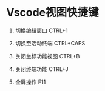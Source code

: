 # Vscode视图快捷键

1. 切换编辑窗口 CTRL+1

2. 切换至活动终端 CTRL+CAPS

3. 关闭坐标功能视图 CTRL+B

4. 关闭终端功能 CTRL+J

5. 全屏操作 F11

   